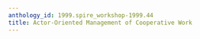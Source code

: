 ```yaml
---
anthology_id: 1999.spire_workshop-1999.44
title: Actor-Oriented Management of Cooperative Work
---
```

